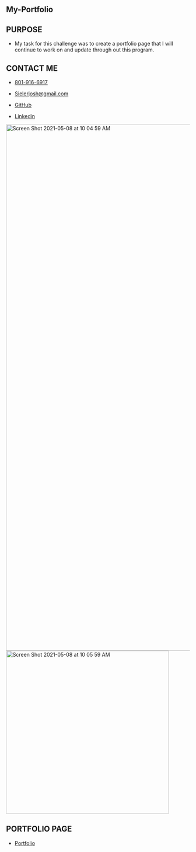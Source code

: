 ## My-Portfolio

## PURPOSE
* My task for this challenge was to create a portfolio page that I will continue to work on and update through out this program. 

## CONTACT ME 
* <a href="tel:801-9166917">801-916-6917</a>
       
* <a href="mailto:Sielerjosh@gmail.com">Sielerjosh@gmail.com</a>
        
* <a href="https://github.com/Jsieler/">GitHub</a>
        
* <a href="https://www.linkedin.com/in/joshua-sieler-562445209/">Linkedin</a>

<img width="1440" alt="Screen Shot 2021-05-08 at 10 04 59 AM" src="https://user-images.githubusercontent.com/80868375/117545945-35357700-afe5-11eb-8641-98b932599792.png">
<img width="446" alt="Screen Shot 2021-05-08 at 10 05 59 AM" src="https://user-images.githubusercontent.com/80868375/117545971-56966300-afe5-11eb-9aab-a5c37c3da80e.png">

## PORTFOLIO PAGE
* <a href="https://jsieler.github.io/My-Portfolio/">Portfolio</a>
